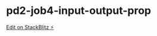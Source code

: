 # pd2-job4-input-output-prop

[Edit on StackBlitz ⚡️](https://stackblitz.com/edit/pd2-job4-input-output-prop)